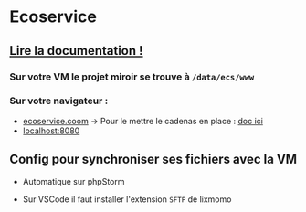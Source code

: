 # Ecoservice

## [Lire la documentation !](docs/0Sommaire.md)

### Sur votre VM le projet miroir se trouve à `/data/ecs/www`
### Sur votre navigateur : 
- [ecoservice.coom](http://ecoservice.dev) &rarr; Pour le mettre le cadenas en place : [doc ici](docs/1Installation.md)
- [localhost:8080](http://localhost:81)

## Config pour synchroniser ses fichiers avec la VM
- Automatique sur phpStorm

- Sur VSCode il faut installer l'extension `SFTP` de lixmomo 

